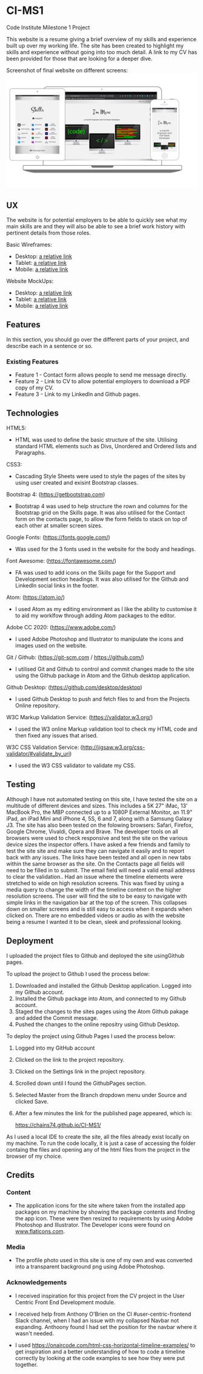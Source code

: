 # CI-MS1

Code Institute Milestone 1 Project

This website is a resume giving a brief overview of my skills and experience built up over my working life. The site has been created to highlight my skills and experience without going into too much detail. A link to my CV has been provided for those that are looking for a deeper dive.

Screenshot of final website on different screens: ![Screen Sizes](https://github.com/Chains74/CI-MS1/blob/master/Documentation/MS1%20Screens.png)

## UX
The website is for potential employers to be able to quickly see what my main skills are and they will also be able to see a brief work history with pertinent details from those roles.

Basic Wireframes:

- Desktop: [a relative link](https://github.com/Chains74/CI-MS1/blob/master/Documentation/Wireframes/Desktop%20Wireframe.pdf)
- Tablet: [a relative link](https://github.com/Chains74/CI-MS1/blob/master/Documentation/Wireframes/Tablet%20Wireframe.pdf)
- Mobile: [a relative link](https://github.com/Chains74/CI-MS1/blob/master/Documentation/Wireframes/Mobile%20Wireframe.pdf)

Website MockUps:

- Desktop: [a relative link](https://github.com/Chains74/CI-MS1/blob/master/Documentation/Mockups/Desktop%20Mockup.pdf)
- Tablet: [a relative link](https://github.com/Chains74/CI-MS1/blob/master/Documentation/Mockups/Tablet%20Mockup.pdf)
- Mobile: [a relative link](https://github.com/Chains74/CI-MS1/blob/master/Documentation/Mockups/Mobile%20Mockup.pdf)

## Features

In this section, you should go over the different parts of your project, and describe each in a sentence or so.
 
### Existing Features
- Feature 1 - Contact form allows people to send me message directly.
- Feature 2 - Link to CV to allow potential employers to download a PDF copy of my CV.
- Feature 3 - Link to my LinkedIn and Github pages.


## Technologies

HTML5:
- HTML was used to define the basic structure of the site. Utilising standard HTML elements such as Divs, Unordered and Ordered lists and Paragraphs.

CSS3:
- Cascading Style Sheets were used to style the pages of the sites by using user created and exisint Bootstrap classes.

Bootstrap 4: (https://getbootstrap.com)
- Bootstrap 4 was used to help structure the rown and columns for the Bootstrap grid on the Skills page. It was also utilised for the Contact form on the contacts page, to allow the form fields to stack on top of each other at smaller screen sizes.

Google Fonts: (https://fonts.google.com/)
- Was used for the 3 fonts used in the website for the body and headings. 

Font Awesome: (https://fontawesome.com/)
- FA was used to add icons on the Skills page for the Support and Development section headings. It was also utilised for the Github and LinkedIn social links in the footer.

Atom: (https://atom.io/)
- I used Atom as my editing environment as I like the ability to customise it to aid my worklfow through adding Atom packages to the editor.

Adobe CC 2020: (https://www.adobe.com/)
- I used Adobe Photoshop and Illustrator to manipulate the icons and images used on the website.

Git / Github: (https://git-scm.com / https://github.com/)
- I utilised Git and Github to control and commit  changes made to the site using the Github package in Atom and the Github desktop application.

Github Desktop: (https://github.com/desktop/desktop)
- I used Github Desktop to push and fetch files to and from the Projects Online repository.

W3C Markup Validation Service: (https://validator.w3.org/)
- I used the W3 online Markup validation tool to check my HTML code and then fixed any issues that arised.

W3C CSS Validation Service: (http://jigsaw.w3.org/css-validator/#validate_by_uri)
- I used the W3 CSS validator to validate my CSS.


## Testing

Although I have not automated testing on this site, I have tested the site on a multitude of different devices and sizes. This includes a 5K 27" iMac, 13' MacBook Pro, the MBP connected up to a 1080P External Monitor, an 11.9" iPad, an iPad Mini and iPhone 4, 5S, 6 and 7, along with a Samsung Galaxy J3.
The site has also been tested on the folowing browsers: Safari, Firefox, Google Chrome, Vivaldi, Opera and Brave.  The developer tools on all browsers were used to check responsive and test the site on the various device sizes the inspector offers.
I have asked a few friends and family to test the site site and make sure they can navigate it easily and to report back with any issues.
The links have been tested and all open in new tabs within the same browser as the site. On the Contacts page all fields will need to be filled in to submit. The email field will need a valid email address to clear the validation.. 
Had an issue where the timeline elements were stretched to wide on high resolution screens. This was fixed by using a media query to change the width of the timeline content on the higher resolution screens.
The user will find the site to be easy to navigate with simple links in the navigation bar at the top of the screen. This collapses down on smaller screens and is still easy to access when it expands when clicked on. There are no embedded videos or audio as with the website being a resume I wanted it to be clean, sleek and professional looking.


## Deployment

I uploaded the project files  to Github and deployed the site usingGithub pages. 


To upload the project to Github I used the process below:

1. Downloaded and installed the Github Desktop application. Logged into my Github account.
2. Installed the Github package into Atom, and connected to my Github account.
3. Staged the changes to the sites pages using the Atom Github pakage and added the Commit message.
4. Pushed the changes to the online repositry using Github Desktop.

To deploy the project using Github Pages  I used the process below:

1. Logged into my GitHub account
2. Clicked on the link to the project repository.
3. Clicked on the Settings link in the project repository.
4. Scrolled down until I found the GithubPages section.
5. Selected Master from the Branch dropdown menu under Source and clicked Save.
6. After a few minutes the link for the published page appeared, which is: 
    
    https://chains74.github.io/CI-MS1/

As I used a local IDE to create the site, all the files already exist locally on my machine. To run the code locally, it is just a case of accessing the  folder containg the files and opening any of the html files from the project in the browser of my choice.


## Credits

### Content
- The application icons for the site where taken from the installed app packages on my machine by showing the package contents and finding the app icon. These were then resized to requirements by using Adobe Photoshop and Illustrator. The Developer icons were found on www.flaticons.com.

### Media
- The profile photo used in this site is one of my own and was converted into a transparent background png using Adobe Photoshop.

### Acknowledgements

- I received inspiration for this project from the CV project in the User Centric Front End Development module.

- I received help from Anthony O'Brien on the CI #user-centric-frontend Slack channel, when I had an issue with my collapsed Navbar not expanding. Anthoony found I had set the position for the navbar where it wasn't needed.

- I used https://onaircode.com/html-css-horizontal-timeline-examples/ to get inspiration and a better understanding of how to code a timeline correctly by looking at the code examples to see how they were put together. 
